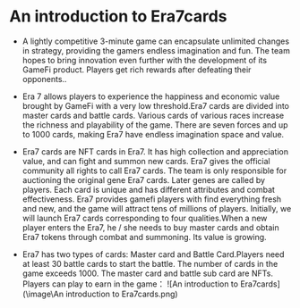 # An introduction to Era7cards

- A lightly competitive 3-minute game can encapsulate unlimited changes in strategy, providing the gamers endless imagination and fun. The team hopes to bring innovation even further with the development of its GameFi product. Players get rich rewards after defeating their opponents..

- Era 7 allows players to experience the happiness and economic value brought by GameFi with a very low threshold.Era7 cards are divided into master cards and battle cards. Various cards of various races increase the richness and playability of the game. There are seven forces and up to 1000 cards, making Era7 have endless imagination space and value.

- Era7 cards are NFT cards in Era7. It has high collection and appreciation value, and can fight and summon new cards. Era7 gives the official community all rights to call Era7 cards. The team is only responsible for auctioning the original gene Era7 cards. Later genes are called by players. Each card is unique and has different attributes and combat effectiveness. Era7 provides gamefi players with find everything fresh and new, and the game will attract tens of millions of players. Initially, we will launch Era7 cards corresponding to four qualities.When a new player enters the Era7, he / she needs to buy master cards and obtain Era7 tokens through combat and summoning. Its value is growing.

- Era7 has two types of cards: Master card and Battle Card.Players need at least 30 battle cards to start the battle. The number of cards in the game exceeds 1000. The master card and battle sub card are NFTs. Players can play to earn in the game： ![An introduction to Era7cards](\image\An introduction to Era7cards.png)
